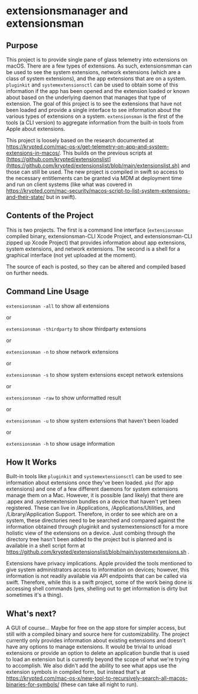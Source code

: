# extensionsmanager and extensionsman

## Purpose

This project is to provide single pane of glass telemetry into extensions on macOS. There are a few types of extensions. As such, extensionsmman can be used to see the system extensions, network extensions (which are a class of system extensions), and the app extensions that are on a system. `pluginkit` and `systemextensionsctl` can be used to obtain some of this information if the app has been opened and the extension loaded or known about based on the underlying daemon that manages that type of extension. The goal of this project is to see the extensions that have not been loaded and provide a single interface to see information about the various types of extensions on a system. `extensionsman` is the first of the tools (a CLI version) to aggregate information from the built-in tools from Apple about extensions.

This project is loosely based on the research documented at https://krypted.com/mac-os-x/get-telemetry-on-app-and-system-extensions-in-macos/. This builds on the previous scripts at [https://github.com/krypted/extensionslist](https://github.com/krypted/extensionslist/blob/main/extensionslist.sh) and those can still be used. The new project is compiled in swift so access to the necessary entitlements can be granted via MDM at deployment time and run on client systems (like what was covered in https://krypted.com/mac-security/macos-script-to-list-system-extensions-and-their-state/ but in swift).

## Contents of the Project

This is two projects. The first is a command line interface (`extensionsman` compiled binary, extensionsman-CLI Xcode Project, and extensionsman-CLI zipped up Xcode Project) that provides information about app extensions, system extensions, and network extensions. The second is a shell for a graphical interface (not yet uploaded at the moment). 

The source of each is posted, so they can be altered and compiled based on further needs.

## Command Line Usage

`extensionsman -all` to show all extensions

or

`extensionsman -thirdparty` to show thirdparty extensions

or

`extensionsman -n` to show network extensions

or

`extensionsman -s` to show system extensions except network extensions

or

`extensionsman -raw` to show unformatted result

or

`extensionsman -u` to show system extensions that haven't been loaded

or

`extensionsman -h` to show usage information

## How It Works

Built-in tools like `pluginkit` and `systemextensionsctl` can be used to see information about extensions once they've been loaded. `pkd` (for app extensions) and one of a few different daemons for system extensions manage them on a Mac. However, it is possible (and likely) that there are .appex and .systemextension bundles on a device that haven't yet been registered. These can live in /Applications, /Applications/Utilities, and /Library/Application Support. Therefore, in order to see which are on a system, these directories need to be searched and compared against the information obtained through pluginkit and systemextensionsctl for a more holistic view of the extensions on a device. Just combing through the directory tree hasn't been added to the project but is planned and is available in a shell script form at https://github.com/krypted/extensionslist/blob/main/systemextensions.sh . 

Extensions have privacy implications. Apple provided the tools mentioned to give system administrators access to information on devices; however, this information is not readily available via API endpoints that can be called via swift. Therefore, while this is a swift project, some of the work being done is accessing shell commands (yes, shelling out to get information is dirty but sometimes it's a thing). 

## What's next?

A GUI of course... Maybe for free on the app store for simpler access, but still with a compiled binary and source here for customizability. The project currently only provides information about existing extensions and doesn't have any options to manage extensions. It would be trivial to unload extensions or provide an option to delete an application bundle that is used to load an extension but is currently beyond the scope of what we're trying to accomplish. We also didn't add the ability to see what apps use the extension symbols in compiled form, but instead that's at https://krypted.com/mac-os-x/new-tool-to-recursively-search-all-macos-binaries-for-symbols/ (these can take all night to run).
